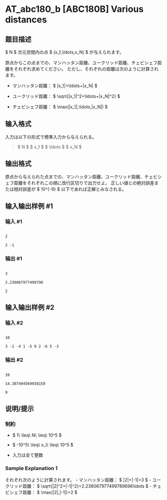 # AT_abc180_b [ABC180B] Various distances

## 题目描述

[problemUrl]: https://atcoder.jp/contests/abc180/tasks/abc180_b

$ N $ 次元空間内の点 $ (x_1,\ldots,x_N) $ が与えられます。

原点からこの点までの、マンハッタン距離、ユークリッド距離、チェビシェフ距離をそれぞれ求めてください。 ただし、それぞれの距離は次のように計算されます。

- マンハッタン距離： $ |x_1|+\ldots+|x_N| $
- ユークリッド距離： $ \sqrt{|x_1|^2+\ldots+|x_N|^2} $
- チェビシェフ距離： $ \max(|x_1|,\ldots,|x_N|) $

## 输入格式

入力は以下の形式で標準入力から与えられる。

> $ N $ $ x_1 $ $ \ldots $ $ x_N $

## 输出格式

原点から与えられた点までの、マンハッタン距離、ユークリッド距離、チェビシェフ距離をそれぞれこの順に改行区切りで出力せよ。 正しい値との絶対誤差または相対誤差が $ 10^{-9} $ 以下であれば正解とみなされる。

## 输入输出样例 #1

### 输入 #1

```
2
2 -1
```

### 输出 #1

```
3
2.236067977499790
2
```

## 输入输出样例 #2

### 输入 #2

```
10
3 -1 -4 1 -5 9 2 -6 5 -3
```

### 输出 #2

```
39
14.387494569938159
9
```

## 说明/提示

### 制約

- $ 1\ \leq\ N\ \leq\ 10^5 $
- $ -10^5\ \leq\ x_i\ \leq\ 10^5 $
- 入力は全て整数

### Sample Explanation 1

それぞれ次のように計算されます。 - マンハッタン距離： $ |2|+|-1|=3 $ - ユークリッド距離： $ \sqrt{|2|^2+|-1|^2}=2.236067977499789696\ldots $ - チェビシェフ距離： $ \max(|2|,|-1|)=2 $